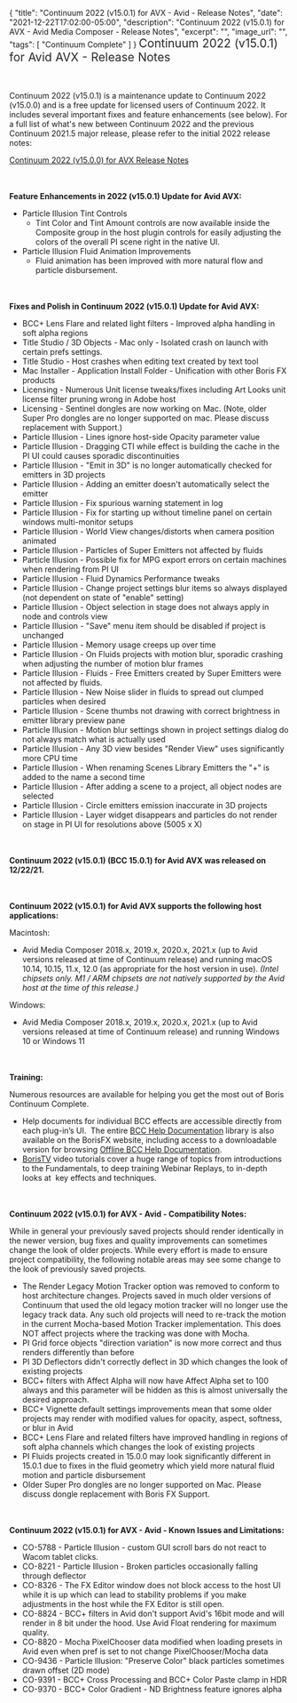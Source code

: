 {
  "title": "Continuum 2022 (v15.0.1) for AVX - Avid - Release Notes",
  "date": "2021-12-22T17:02:00-05:00",
  "description": "Continuum 2022 (v15.0.1) for AVX - Avid Media Composer - Release Notes",
  "excerpt": "",
  "image_url": "",
  "tags": [
    "Continuum Complete"
  ]
}
<span style="color: rgb(40, 40, 40); font-size: 1.5em; word-spacing: 0.5px;">Continuum 2022 (v15.0.1) for Avid AVX - Release Notes</span>

<span style="font-size: 1rem;"> </span>

Continuum 2022 (v15.0.1) is a maintenance update to Continuum 2022 (v15.0.0) and is a free update for licensed users of Continuum 2022.  It includes several important fixes and feature enhancements (see below).  For a full list of what's new between Continuum 2022 and the previous Continuum 2021.5 major release, please refer to the initial 2022 release notes:

[Continuum 2022 (v15.0.0) for AVX Release Notes](/release-notes/continuum-2022-v15.0.0-for-avx-avid-release-notes/)

<span style="font-size: 1rem;"> </span>

**Feature Enhancements in 2022 (v15.0.1) Update for Avid AVX:**

* Particle Illusion Tint Controls
  * Tint Color and Tint Amount controls are now available inside the Composite group in the host plugin controls for easily adjusting the colors of the overall PI scene right in the native UI.
* Particle Illusion Fluid Animation Improvements
  * Fluid animation has been improved with more natural flow and particle disbursement.

<span style="font-size: 1rem;"> </span>

**Fixes and Polish in Continuum 2022 (v15.0.1) Update for Avid AVX:**

* BCC+ Lens Flare and related light filters - Improved alpha handling in soft alpha regions
* Title Studio / 3D Objects - Mac only - Isolated crash on launch with certain prefs settings.
* Title Studio - Host crashes when editing text created by text tool
* Mac Installer - Application Install Folder - Unification with other Boris FX products
* Licensing - Numerous Unit license tweaks/fixes including Art Looks unit license filter pruning wrong in Adobe host
* Licensing - Sentinel dongles are now working on Mac.  (Note, older Super Pro dongles are no longer supported on mac.  Please discuss replacement with Support.)
* Particle Illusion - Lines ignore host-side Opacity parameter value
* Particle Illusion - Dragging CTI while effect is building the cache in the PI UI could causes sporadic discontinuities
* Particle Illusion - "Emit in 3D" is no longer automatically checked for emitters in 3D projects
* Particle Illusion - Adding an emitter doesn't automatically select the emitter
* Particle Illusion - Fix spurious warning statement in log
* Particle Illusion - Fix for starting up without timeline panel on certain windows multi-monitor setups
* Particle Illusion - World View changes/distorts when camera position animated
* Particle Illusion - Particles of Super Emitters not affected by fluids
* Particle Illusion - Possible fix for MPG export errors on certain machines when rendering from PI UI
* Particle Illusion - Fluid Dynamics Performance tweaks
* Particle Illusion - Change project settings blur items so always displayed (not dependent on state of "enable" setting)
* Particle Illusion - Object selection in stage does not always apply in node and controls view
* Particle Illusion - "Save" menu item should be disabled if project is unchanged
* Particle Illusion - Memory usage creeps up over time
* Particle Illusion - On Fluids projects with motion blur, sporadic crashing when adjusting the number of motion blur frames
* Particle Illusion - Fluids - Free Emitters created by Super Emitters were not affected by fluids.
* Particle Illusion - New Noise slider in fluids to spread out clumped particles when desired
* Particle Illusion - Scene thumbs not drawing with correct brightness in emitter library preview pane
* Particle Illusion - Motion blur settings shown in project settings dialog do not always match what is actually used
* Particle Illusion - Any 3D view besides "Render View" uses significantly more CPU time
* Particle Illusion - When renaming Scenes Library Emitters the "+" is added to the name a second time
* Particle Illusion - After adding a scene to a project, all object nodes are selected
* Particle Illusion - Circle emitters emission inaccurate in 3D projects
* Particle Illusion - Layer widget disappears and particles do not render on stage in PI UI for resolutions above (5005 x X)

<span style="font-size: 1rem;"> </span>

**Continuum 2022 (v15.0.1) (BCC 15.0.1) for Avid AVX was released on 12/22/21.**

<span style="font-size: 1rem;"> </span>

**Continuum 2022 (v15.0.1) for Avid AVX supports the following host applications:**

Macintosh:

* Avid Media Composer 2018.x, 2019.x, 2020.x, 2021.x (up to Avid versions released at time of Continuum release) and running macOS 10.14, 10.15, 11.x, 12.0 (as appropriate for the host version in use).  _(Intel chipsets only.  M1 / ARM chipsets are not natively supported by the Avid host at the time of this release.)_

Windows:

* Avid Media Composer 2018.x, 2019.x, 2020.x, 2021.x (up to Avid versions released at time of Continuum release) and running Windows 10 or Windows 11

<span style="font-size: 1rem;"> </span>

**Training:**

Numerous resources are available for helping you get the most out of Boris Continuum Complete.

* Help documents for individual BCC effects are accessible directly from each plug-in’s UI.  The entire [BCC Help Documentation](/documentation/continuum/bcc-user-guide/ "BCC Help Documentation") library is also available on the BorisFX website, including access to a downloadable version for browsing [Offline BCC Help Documentation](https://cdn.borisfx.com/borisfx/store/BCC2019Documentation.zip "Offline Downloadable BCC Help Documentation").
* [BorisTV](/videos/) video tutorials cover a huge range of topics from introductions to the Fundamentals, to deep training Webinar Replays, to in-depth looks at  key effects and techniques.

<span style="font-size: 1rem;"> </span>

**Continuum 2022 (v15.0.1) for AVX - Avid - Compatibility Notes:**

While in general your previously saved projects should render identically in the newer version, bug fixes and quality improvements can sometimes change the look of older projects. While every effort is made to ensure project compatibility, the following notable areas may see some change to the look of previously saved projects.

* The Render Legacy Motion Tracker option was removed to conform to host architecture changes.  Projects saved in much older versions of Continuum that used the old legacy motion tracker will no longer use the legacy track data.  Any such old projects will need to re-track the motion in the current Mocha-based Motion Tracker implementation.  This does NOT affect projects where the tracking was done with Mocha.
* PI Grid force objects "direction variation" is now more correct and thus renders differently than before
* PI 3D Deflectors didn't correctly deflect in 3D which changes the look of existing projects
* BCC+ filters with Affect Alpha will now have Affect Alpha set to 100 always and this parameter will be hidden as this is almost universally the desired approach.
* BCC+ Vignette default settings improvements mean that some older projects may render with modified values for opacity, aspect, softness, or blur in Avid
* BCC+ Lens Flare and related filters have improved handling in regions of soft alpha channels which changes the look of existing projects
* PI Fluids projects created in 15.0.0 may look significantly different in 15.0.1 due to fixes in the fluid geometry which yield more natural fluid motion and particle disbursement
* Older Super Pro dongles are no longer supported on Mac.  Please discuss dongle replacement with Boris FX Support.

<span style="font-size: 1rem;"> </span>

**Continuum 2022 (v15.0.1) for AVX - Avid - Known Issues and Limitations:**

* CO-5788 - Particle Illusion - custom GUI scroll bars do not react to Wacom tablet clicks.
* CO-8221 - Particle Illusion - Broken particles occasionally falling through deflector
* CO-8326 - The FX Editor window does not block access to the host UI while it is up which can lead to stability problems if you make adjustments in the host while the FX Editor is still open.
* CO-8824 - BCC+ filters in Avid don't support Avid's 16bit mode and will render in 8 bit under the hood.  Use Avid Float rendering for maximum quality.
* CO-8820 - Mocha PixelChooser data modified when loading presets in Avid even when pref is set to not change PixelChooser/Mocha data
* CO-9436 - Particle Illusion: "Preserve Color" black particles sometimes drawn offset (2D mode)
* CO-9391 - BCC+ Cross Processing and BCC+ Color Paste clamp in HDR
* CO-9370 - BCC+ Color Gradient - ND Brightness feature ignores alpha

<div id="ext-gen9245"> </div>